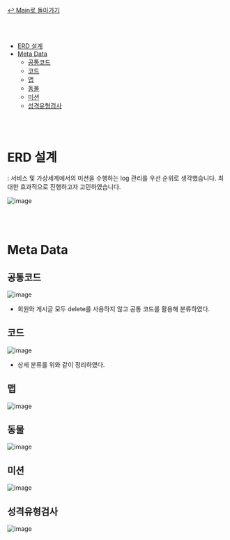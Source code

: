[↩ Main로 돌아가기](../README.md)

<br><br>

- [ERD 설계](#erd-설계)
- [Meta Data](#meta-data)
  - [공통코드](#공통코드)
  - [코드](#코드)
  - [맵](#맵)
  - [동물](#동물)
  - [미션](#미션)
  - [성격유형검사](#성격유형검사)

<br><br>

# ERD 설계
: 서비스 및 가상세계에서의 미션을 수행하는 log 관리를 우선 순위로 생각했습니다.
최대한 효과적으로 진행하고자 고민하였습니다.

![image](https://user-images.githubusercontent.com/45550607/142357451-63a1d7bb-727b-4396-a3d4-4db268c471fe.png)

<br><br>

# Meta Data

## 공통코드

![image](https://user-images.githubusercontent.com/45550607/142358106-39642452-291c-4688-bf17-4f6a9521552a.png)


- 회원와 게시글 모두 delete를 사용하지 않고 공통 코드를 활용해 분류하였다.

## 코드

![image](https://user-images.githubusercontent.com/45550607/142357975-0b47e653-93eb-434e-a3cc-4a1a60c7cc94.png)

- 상세 분류를 위와 같이 정리하였다.

## 맵

![image](https://user-images.githubusercontent.com/45550607/142358007-19bd6d8f-9609-4b2b-bcca-c72a8ab69d11.png)

## 동물

![image](https://user-images.githubusercontent.com/45550607/142358033-d36d13bc-a794-4253-9555-cc3f82526283.png)

## 미션

![image](https://user-images.githubusercontent.com/45550607/142358069-39ee53c2-3bbf-434d-8215-6f529d0e3957.png)

## 성격유형검사

![image](https://user-images.githubusercontent.com/45550607/142358255-f036ac9a-2613-4f99-9de7-e528f599aedc.png)

